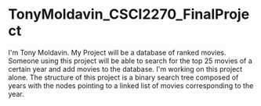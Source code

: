 # TonyMoldavin_CSCI2270_FinalProject
I'm Tony Moldavin. My Project will be a database of ranked movies. Someone using this project will be able to search for the top 25 movies of a certain year and add movies to the database. I'm working on this project alone. The structure of this project is a binary search tree composed of years with the nodes pointing to a linked list of movies corresponding to the year.
